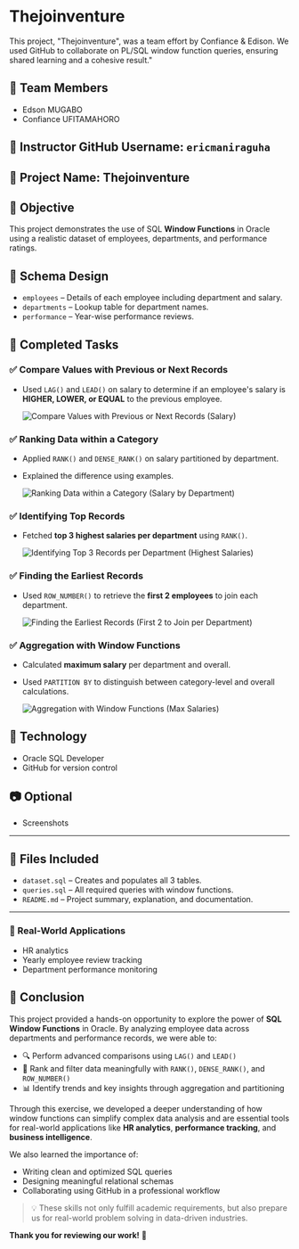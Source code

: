 # Thejoinventure
This project, "Thejoinventure", was a team effort by Confiance &amp; Edison. We used GitHub to collaborate on PL/SQL window function queries, ensuring shared learning and a cohesive result."
## 👥 Team Members
- Edson MUGABO
- Confiance UFITAMAHORO

## 📌 Instructor GitHub Username: `ericmaniraguha`

## 📂 Project Name: Thejoinventure

## 🎯 Objective
This project demonstrates the use of SQL **Window Functions** in Oracle using a realistic dataset of employees, departments, and performance ratings.

## 🧱 Schema Design
- `employees` – Details of each employee including department and salary.
- `departments` – Lookup table for department names.
- `performance` – Year-wise performance reviews.

## 🧠 Completed Tasks

### ✅ Compare Values with Previous or Next Records
- Used `LAG()` and `LEAD()` on salary to determine if an employee's salary is **HIGHER, LOWER, or EQUAL** to the previous employee.

  ![Compare Values with Previous or Next Records (Salary)](https://github.com/user-attachments/assets/6f0f6b0e-41f2-44ae-9973-4221a4c0a085)


### ✅ Ranking Data within a Category
- Applied `RANK()` and `DENSE_RANK()` on salary partitioned by department.
- Explained the difference using examples.

  ![Ranking Data within a Category (Salary by Department)](https://github.com/user-attachments/assets/936de423-8729-4bf7-8bb4-b2088ca91283)


### ✅ Identifying Top Records
- Fetched **top 3 highest salaries per department** using `RANK()`.

  ![Identifying Top 3 Records per Department (Highest Salaries)](https://github.com/user-attachments/assets/49140648-7b26-4956-b6d3-33ddfa84c25c)


### ✅ Finding the Earliest Records
- Used `ROW_NUMBER()` to retrieve the **first 2 employees** to join each department.

  ![Finding the Earliest Records (First 2 to Join per Department)](https://github.com/user-attachments/assets/5e5dddee-f7d7-46d0-b492-93e60d2d6391)


### ✅ Aggregation with Window Functions
- Calculated **maximum salary** per department and overall.
- Used `PARTITION BY` to distinguish between category-level and overall calculations.

  ![Aggregation with Window Functions (Max Salaries)](https://github.com/user-attachments/assets/2a713f21-f148-4dce-be9e-ad090618641c)


## 🔧 Technology
- Oracle SQL Developer
- GitHub for version control

## 📷 Optional
- Screenshots

---

## 📁 Files Included

- `dataset.sql` – Creates and populates all 3 tables.
- `queries.sql` – All required queries with window functions.
- `README.md` – Project summary, explanation, and documentation.

---

### 🧠 Real-World Applications
- HR analytics
- Yearly employee review tracking
- Department performance monitoring


## 🙌 Conclusion

This project provided a hands-on opportunity to explore the power of **SQL Window Functions** in Oracle. By analyzing employee data across departments and performance records, we were able to:

- 🔍 Perform advanced comparisons using `LAG()` and `LEAD()`
- 🧮 Rank and filter data meaningfully with `RANK()`, `DENSE_RANK()`, and `ROW_NUMBER()`
- 📊 Identify trends and key insights through aggregation and partitioning

Through this exercise, we developed a deeper understanding of how window functions can simplify complex data analysis and are essential tools for real-world applications like **HR analytics**, **performance tracking**, and **business intelligence**.

We also learned the importance of:
- Writing clean and optimized SQL queries
- Designing meaningful relational schemas
- Collaborating using GitHub in a professional workflow

> 💡 These skills not only fulfill academic requirements, but also prepare us for real-world problem solving in data-driven industries.

**Thank you for reviewing our work!** 🚀
